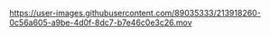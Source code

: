 
https://user-images.githubusercontent.com/89035333/213918260-0c56a605-a9be-4d0f-8dc7-b7e46c0e3c26.mov


